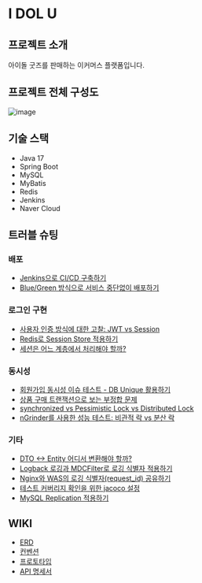 # I DOL U

## 프로젝트 소개

아이돌 굿즈를 판매하는 이커머스 플랫폼입니다.

## 프로젝트 전체 구성도

![image](https://github.com/f-lab-edu/i-dol-u/assets/97153666/1cbc439a-88bc-44a9-9cd8-affe903d71a6)

## 기술 스택

- Java 17
- Spring Boot
- MySQL
- MyBatis
- Redis
- Jenkins
- Naver Cloud

## 트러블 슈팅

### 배포

- [Jenkins으로 CI/CD 구축하기](https://oneny.tistory.com/105)
- [Blue/Green 방식으로 서비스 중단없이 배포하기](https://oneny.tistory.com/107)

### 로그인 구현

- [사용자 인증 방식에 대한 고찰: JWT vs Session](https://oneny.tistory.com/100)
- [Redis로 Session Store 적용하기](https://oneny.tistory.com/101)
- [세션은 어느 계층에서 처리해야 할까?](https://oneny.tistory.com/104)

### 동시성

- [회원가입 동시성 이슈 테스트 - DB Unique 활용하기](https://oneny.tistory.com/88)
- [상품 구매 트랜잭션으로 보는 부정합 문제](https://oneny.tistory.com/94)
- [synchronized vs Pessimistic Lock vs Distributed Lock](https://oneny.tistory.com/109)
- [nGrinder를 사용한 성능 테스트: 비관적 락 vs 분산 락](https://oneny.tistory.com/116)

### 기타

- [DTO <-> Entity 어디서 변환해야 할까?](https://oneny.tistory.com/90)
- [Logback 로깅과 MDCFilter로 로깅 식별자 적용하기](https://oneny.tistory.com/97)
- [Nginx와 WAS의 로깅 식별자(request_id) 공유하기](https://oneny.tistory.com/108)
- [테스트 커버리지 확인을 위한 jacoco 설정](https://oneny.tistory.com/99)
- [MySQL Replication 적용하기](https://oneny.tistory.com/115)

## WIKI

- [ERD](https://dbdiagram.io/d/i-dol-u-v4-65330d55ffbf5169f023f4ad)
- [컨벤션](https://github.com/f-lab-edu/i-dol-u/wiki/%EC%BB%A8%EB%B2%A4%EC%85%98)
- [프로토타입](https://github.com/f-lab-edu/i-dol-u/wiki/%ED%94%84%EB%A1%9C%ED%86%A0%ED%83%80%EC%9E%85)
- [API 명세서](https://github.com/f-lab-edu/i-dol-u/wiki/API-%EB%AA%85%EC%84%B8%EC%84%9C)
